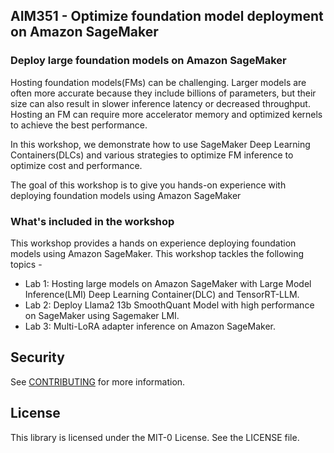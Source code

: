 ## AIM351 - Optimize foundation model deployment on Amazon SageMaker

### Deploy large foundation models on Amazon SageMaker

Hosting foundation models(FMs) can be challenging. Larger models are often more accurate because they include billions of parameters, but their size can also result in slower inference latency or decreased throughput. Hosting an FM can require more accelerator memory and optimized kernels to achieve the best performance.

In this workshop, we demonstrate how to use SageMaker Deep Learning Containers(DLCs) and various strategies to optimize FM inference to optimize cost and performance.

The goal of this workshop is to give you hands-on experience with deploying foundation models using Amazon SageMaker

### What's included in the workshop

This workshop provides a hands on experience deploying foundation models using Amazon SageMaker. This workshop tackles the following topics -

- Lab 1: Hosting large models on Amazon SageMaker with Large Model Inference(LMI) Deep Learning Container(DLC) and TensorRT-LLM.
- Lab 2: Deploy Llama2 13b SmoothQuant Model with high performance on SageMaker using Sagemaker LMI.
- Lab 3: Multi-LoRA adapter inference on Amazon SageMaker.

## Security

See [CONTRIBUTING](CONTRIBUTING.md#security-issue-notifications) for more information.

## License

This library is licensed under the MIT-0 License. See the LICENSE file.

